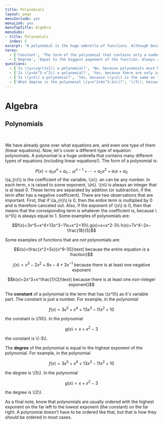 ```yaml
---
title: Polynomials
layout: page
menuInclude: yes
menuLink: yes
menuTopTitle: Algebra
menuSubs:
- title: Polynomials
  index: 5
excerpt: "A polynomial is the huge umbrella of functions. Although being a simple concept, they have been commonplace in math and other fields for hundreds of years, and have been extensively studied."
terms:
  - ['Constant', 'The term of the polynomial that contains only a number. The constant can be negative.']
  - ['Degree', 'Equal to the biggest exponent of the function. Always an integer, because polynomials always have integer exponents.']
questions:
  - ['Is \(y=\sqrt{x}\) a polynomial?', 'No, because polynomials must have integer exponents and a square root is a fractional exponent.']
  - ['Is \(y=4x^5-x^2\) a polynomial?', 'Yes, because there are only integer exponents and a coefficient to each \(x\)']
  - ['Is \(y=1\) a polynomial?', 'Yes, because \(y=1\) is the same as \(y=1x^0\), which is a polynomial of degree 0.']
  - ['What degree is the polynomial \(y=x^2+4x^3-2x\)?', '\(3\), because that is the highest exponent value in the polynomial.']
---
```



<h1>Algebra</h1>

<h2>Polynomials</h2><br>

We have already gone over what equations are, and even one type of them (linear equations). Now, let's cover a different type of equation: polynomials. A polynomial is a huge umbrella that contains many different types of equations (including linear equations!). The form of a polynomial is:

$$P(x)=a_{n}x^{n}+a_{n-1}x^{n-1}+\cdots+a_{2}x^{2}+a_{1}x+a_{0}$$ \\(a_{n}\\) is the coefficient of the variable, \\(x\\). an can be any number. In each term, x is raised to some exponent, \\(n\\). \\(n\\) is always an integer that is at least 0. These terms are separated by addition (or subtraction, if the term after has a negative coefficient). There are two observations that are important. First, that if \\(a_{n}\\) is 0, then the entire term is multiplied by 0 and is therefore canceled out. Also, if the exponent of \\(x\\) is 0, then that means that the corresponding term is whatever the coefficient is, because \\(x^0\\) is always equal to 1. Some examples of polynomials are:

$$f(x)=3x^5+x^4+13x^3−11x+x^2+10\\
g(x)=x+x^2-3\\
h(x)=7x^4−2x−\frac{18}{5}$$

Some examples of functions that are *not* polynomials are:

$$i(x)=\frac{x^2+5x}{x^9-35}\text{ because the entire equation is a fraction}$$

$$j(x)=x^3-2x^2+8x-4+3x^{-1}\text{ because there is at least one negative exponent}$$

$$k(x)=2x^3+x^\frac{1}{2}\text{ because there is at least one non-integer exponent}$$

The <b>constant</b> of a polynomial is the term that has \\(x^0\\) as it's variable part. The constant is just a number. For example, in the polynomial

$$f(x)=3x^5+x^4+13x^3−11x^2+10$$

the constant is \\(10\\). In the polynomial

$$g(x)=x+x^2-3$$

the constant is \\(-3\\).

The <b>degree</b> of the polynomial is equal to the highest exponent of the polynomial. For example, in the polynomial

$$f(x)=3x^5+x^4+13x^3−11x^2+10$$

the degree is \\(5\\). In the polynomial

$$g(x)=x+x^2-3$$

the degree is \\(2\\).

As a final note, know that polynomials are usually ordered with the highest exponent on the far left to the lowest exponent (the constant) on the far right. A polynomial doesn't have to be ordered like that, but that is how they should be ordered in most cases.

